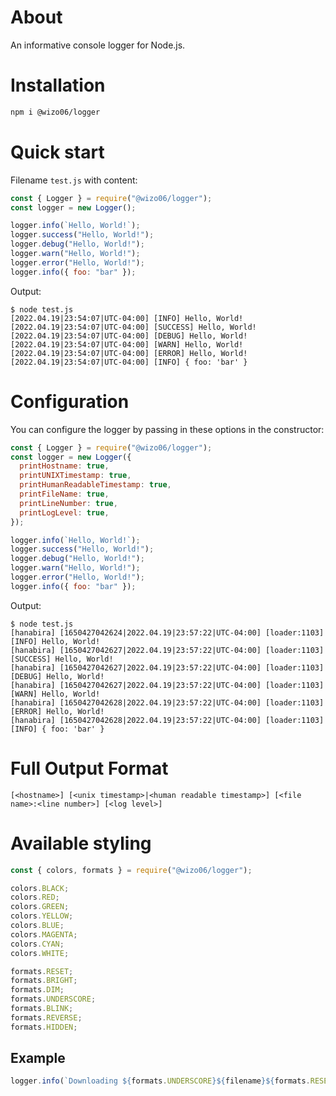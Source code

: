 # About

An informative console logger for Node.js.

# Installation

```bash
npm i @wizo06/logger
```

# Quick start

Filename `test.js` with content:

```js
const { Logger } = require("@wizo06/logger");
const logger = new Logger();

logger.info(`Hello, World!`);
logger.success("Hello, World!");
logger.debug("Hello, World!");
logger.warn("Hello, World!");
logger.error("Hello, World!");
logger.info({ foo: "bar" });
```

Output:

```console
$ node test.js
[2022.04.19|23:54:07|UTC-04:00] [INFO] Hello, World!
[2022.04.19|23:54:07|UTC-04:00] [SUCCESS] Hello, World!
[2022.04.19|23:54:07|UTC-04:00] [DEBUG] Hello, World!
[2022.04.19|23:54:07|UTC-04:00] [WARN] Hello, World!
[2022.04.19|23:54:07|UTC-04:00] [ERROR] Hello, World!
[2022.04.19|23:54:07|UTC-04:00] [INFO] { foo: 'bar' }
```

# Configuration

You can configure the logger by passing in these options in the constructor:

```js
const { Logger } = require("@wizo06/logger");
const logger = new Logger({
  printHostname: true,
  printUNIXTimestamp: true,
  printHumanReadableTimestamp: true,
  printFileName: true,
  printLineNumber: true,
  printLogLevel: true,
});

logger.info(`Hello, World!`);
logger.success("Hello, World!");
logger.debug("Hello, World!");
logger.warn("Hello, World!");
logger.error("Hello, World!");
logger.info({ foo: "bar" });
```

Output:

```
$ node test.js
[hanabira] [1650427042624|2022.04.19|23:57:22|UTC-04:00] [loader:1103] [INFO] Hello, World!
[hanabira] [1650427042627|2022.04.19|23:57:22|UTC-04:00] [loader:1103] [SUCCESS] Hello, World!
[hanabira] [1650427042627|2022.04.19|23:57:22|UTC-04:00] [loader:1103] [DEBUG] Hello, World!
[hanabira] [1650427042627|2022.04.19|23:57:22|UTC-04:00] [loader:1103] [WARN] Hello, World!
[hanabira] [1650427042628|2022.04.19|23:57:22|UTC-04:00] [loader:1103] [ERROR] Hello, World!
[hanabira] [1650427042628|2022.04.19|23:57:22|UTC-04:00] [loader:1103] [INFO] { foo: 'bar' }
```

# Full Output Format

```
[<hostname>] [<unix timestamp>|<human readable timestamp>] [<file name>:<line number>] [<log level>]
```

# Available styling

```js
const { colors, formats } = require("@wizo06/logger");

colors.BLACK;
colors.RED;
colors.GREEN;
colors.YELLOW;
colors.BLUE;
colors.MAGENTA;
colors.CYAN;
colors.WHITE;

formats.RESET;
formats.BRIGHT;
formats.DIM;
formats.UNDERSCORE;
formats.BLINK;
formats.REVERSE;
formats.HIDDEN;
```

## Example

```js
logger.info(`Downloading ${formats.UNDERSCORE}${filename}${formats.RESET}`);
```

